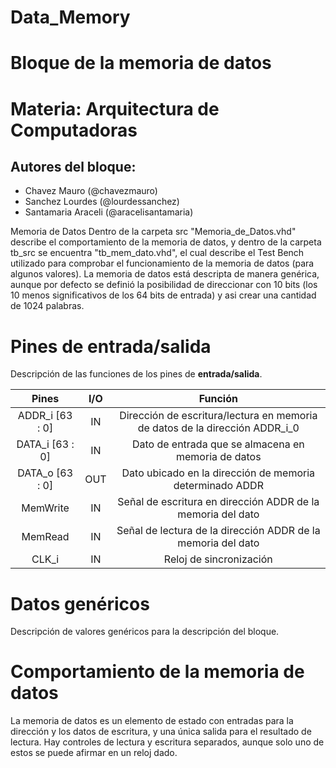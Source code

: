 # Data_Memory
# Bloque de la memoria de datos

# Materia: Arquitectura de Computadoras
## Autores del bloque:
- Chavez Mauro (@chavezmauro) 
- Sanchez Lourdes (@lourdessanchez)
- Santamaria Araceli (@aracelisantamaria)

Memoria de Datos
Dentro de la carpeta src "Memoria_de_Datos.vhd" describe el comportamiento de la memoria de datos, y dentro de la carpeta tb_src se encuentra "tb_mem_dato.vhd", el cual describe el Test Bench utilizado para comprobar el funcionamiento de la memoria de datos (para algunos valores). La memoria de datos está descripta de manera genérica, aunque por defecto se definió la posibilidad de direccionar con 10 bits (los 10 menos significativos de los 64 bits de entrada) y asi crear una cantidad de 1024 palabras.

# Pines de entrada/salida
Descripción de las funciones de los pines de **entrada/salida**.

| Pines                | I/O      |   Función                                                |
|     :----:           |  :----:  |          :----:                                            |
|ADDR_i [63 : 0]       | IN       | Dirección de escritura/lectura en memoria de datos de la dirección ADDR_i_0   |
|DATA_i [63 : 0]       | IN       | Dato de entrada  que se almacena en memoria de datos |
|DATA_o [63 : 0]       | OUT      | Dato ubicado en la dirección de memoria determinado ADDR    |
|MemWrite              | IN       | Señal de escritura en dirección ADDR de la memoria del dato   |
|MemRead               | IN       | Señal de lectura de la dirección ADDR de la memoria del dato   |
|CLK_i                 | IN       | Reloj de sincronización |

# Datos genéricos
 Descripción de valores genéricos para la descripción del bloque.


# Comportamiento de la memoria de datos
 La memoria de datos es un elemento de estado con entradas para la dirección y los datos de escritura, y una única salida para el resultado de lectura. Hay controles de lectura y escritura separados, aunque solo uno de estos se puede afirmar en un reloj dado.

